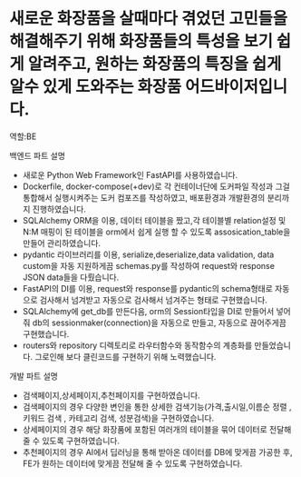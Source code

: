 # 새로운 화장품을 살때마다 겪었던 고민들을 해결해주기 위해 화장품들의 특성을 보기 쉽게 알려주고, 원하는 화장품의 특징을 쉽게 알수 있게 도와주는 화장품 어드바이저입니다.

역할:BE

백엔드 파트 설명
- 새로운 Python Web Framework인 FastAPI를 사용하였습니다.
- Dockerfile, docker-compose(+dev)로 각 컨테이너단에 도커파일 작성과 그걸 통합해서 실행시켜주는 도커 컴포즈를 작성하였고, 배포환경과 개발환경의 분리까지 진행하였습니다.
- SQLAlchemy ORM을 이용, 데이터 테이블을 짰고,각 테이블별 relation설정 및 N:M 매핑이 된 테이블을 orm에서 쉽게 실행 할 수 있도록 assosication_table을 만들어 관리하였습니다.
- pydantic 라이브러리를 이용, serialize,deserialize,data validation, data custom을 자동 지원하게끔 schemas.py를 작성하여 request와 response JSON data들을 다뤘습니다.
- FastAPI의 DI를 이용, request와 response를 pydantic의 schema형태로 자동으로 검사해서 넘겨받고 자동으로 검사해서 넘겨주는 형태로 구현했습니다.
- SQLAlchemy에 get_db를 만든다음, orm의 Session타입을 DI로 만들어서 넣어줘 db의 sessionmaker(connection)을 자동으로 만들고, 자동으로 끊어주게끔 구현했습니다.
- routers와 repository 디렉토리로 라우터함수와 동작함수의 계층화를 만들었습니다. 그로인해 보다 클린코드를 구현하기 위해 노력했습니다.


개발 파트 설명
- 검색페이지,상세페이지,추천페이지를 구현하였습니다.
- 검색페이지의 경우 다양한 변인을 통한 상세한 검색기능(가격,출시일,이름순 정렬 , 키워드 검색 , 카테고리 검색, 성분검색)을 구현하였습니다.
- 상세페이지의 경우 해당 화장품에 포함된 여러개의 테이블을 묶어 데이터로 전달해줄 수 있도록 구현하였습니다.
- 추천페이지의 경우 AI에서 딥러닝을 통해 받아온 데이터를 DB에 맞게끔 가공한 후, FE가 원하는 데이터에 맞게끔 전달해 줄 수 있도록 구현하였습니다.
